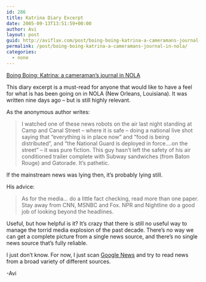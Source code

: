 ```yaml
---
id: 286
title: Katrina Diary Excerpt
date: 2005-09-13T13:51:59+00:00
author: Avi
layout: post
guid: http://aviflax.com/post/boing-boing-katrina-a-cameramans-journal-in-nola/
permalink: /post/boing-boing-katrina-a-cameramans-journal-in-nola/
categories:
  - none
---
```

[Boing Boing: Katrina: a cameraman&#8217;s journal in NOLA](http://www.boingboing.net/2005/09/13/katrina_a_cameramans.html)

This diary excerpt is a must-read for anyone that would like to have a feel for what is has been going on in NOLA (New Orleans, Louisiana). It was written nine days ago &#8211; but is still highly relevant.

As the anonymous author writes:

> I watched one of these news robots on the air last night standing at Camp and Canal Street &#8211; where it is safe &#8211; doing a national live shot saying that “everything is in place now” and “food is being distributed”, and “the National Guard is deployed in force….on the street” &#8211; it was pure fiction. This guy hasn’t left the safety of his air conditioned trailer complete with Subway sandwiches (from Baton Rouge) and Gatorade. It’s pathetic.

If the mainstream news was lying then, it&#8217;s probably lying still.

His advice:

> As for the media… do a little fact checking, read more than one paper. Stay away from CNN, MSNBC and Fox. NPR and Nightline do a good job of looking beyond the headlines.

Useful, but how helpful is it? It&#8217;s crazy that there is still no useful way to manage the torrid media explosion of the past decade. There&#8217;s no way we can get a complete picture from a single news source, and there&#8217;s no single news source that&#8217;s fully reliable.

I just don&#8217;t know. For now, I just scan [Google News](http://news.google.com/) and try to read news from a broad variety of different sources.

-Avi